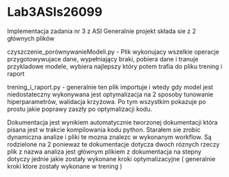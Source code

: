 # Lab3ASIs26099
Implementacja zadania nr 3 z ASI
Generalnie projekt składa sie z 2 głównych plików

czyszczenie_porównywanieModeli.py -
Plik wykonujacy wszelkie operacje przygotowywujace dane, wypełniający braki, pobiera dane i 
tranuje przykladowe modele, wybiera najlepszy który potem trafia do pliku trening i raport

trening_i_raport.py - generalnie ten plik importuje i wtedy gdy model jest niedostateczny wykonywana jest optymalizacja na 2 sposoby
 tunowanie hiperparametrów, walidacja krzyżowa. Po tym wszystkim pokazuje po prostu jakie poprawy zaszły po optymalizacji kodu.

Dokumentacja jest wynikiem automatycznie tworzonej dokumentacji która pisana jest w trakcie kompilowania kodu python.
Starałem sie zrobic dynamiczna analize i pliki te mozna znalezc w wykonanym workflow.
Są rodzielone na 2 poniewaz te dokumentacje dotycza dwoch róznych rzeczy plik z nazwa analiza jest głównym plikiem z
dokumentacja na stepny dotyczy jednie jakie zostały wykonane kroki optymalizacyjne ( generalnie kroki ktore zostały wykonane w trening )
 
